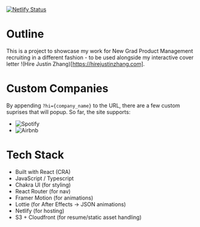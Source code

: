 [![Netlify Status](https://api.netlify.com/api/v1/badges/6ded5dc0-317e-40bd-8327-539e6f9e2582/deploy-status)](https://app.netlify.com/sites/heroic-profiterole-49b4f5/deploys)

# Outline
This is a project to showcase my work for New Grad Product Management recruiting in a different fashion - to be used alongside my interactive cover letter !(Hire Justin Zhang)[https://hirejustinzhang.com].

# Custom Companies
By appending `?hi={company_name}` to the URL, there are a few custom suprises that will popup. So far, the site supports:
- ![Spotify](https://wrapped.justinzha.ng/?hi=Spotify)
- ![Airbnb](https://wrapped.justinzha.ng/?hi=Airbnb)

# Tech Stack
- Built with React (CRA)
- JavaScript / Typescript
- Chakra UI (for styling)
- React Router (for nav)
- Framer Motion (for animations)
- Lottie (for After Effects -> JSON animations)
- Netlify (for hosting)
- S3 + Cloudfront (for resume/static asset handling)
